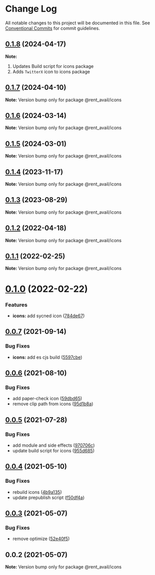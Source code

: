 # Change Log

All notable changes to this project will be documented in this file.
See [Conventional Commits](https://conventionalcommits.org) for commit guidelines.

## [0.1.8](https://github.com/rentalutions/elements/compare/@rent_avail/icons@0.1.2...@rent_avail/icons@0.1.8) (2024-04-17)

**Note:**

1. Updates Build script for icons package
2. Adds `TwitterX` icon to icons package

## [0.1.7](https://github.com/rentalutions/elements/compare/@rent_avail/icons@0.1.4...@rent_avail/icons@0.1.7) (2024-04-10)

**Note:** Version bump only for package @rent_avail/icons

## [0.1.6](https://github.com/rentalutions/elements/compare/@rent_avail/icons@0.1.3...@rent_avail/icons@0.1.6) (2024-03-14)

**Note:** Version bump only for package @rent_avail/icons

## [0.1.5](https://github.com/rentalutions/elements/compare/@rent_avail/icons@0.1.4...@rent_avail/icons@0.1.5) (2024-03-01)

**Note:** Version bump only for package @rent_avail/icons

## [0.1.4](https://github.com/rentalutions/elements/compare/@rent_avail/icons@0.1.2...@rent_avail/icons@0.1.4) (2023-11-17)

**Note:** Version bump only for package @rent_avail/icons

## [0.1.3](https://github.com/rentalutions/elements/compare/@rent_avail/icons@0.1.2...@rent_avail/icons@0.1.3) (2023-08-29)

**Note:** Version bump only for package @rent_avail/icons

## [0.1.2](https://github.com/rentalutions/elements/compare/@rent_avail/icons@0.1.1...@rent_avail/icons@0.1.2) (2022-04-18)

**Note:** Version bump only for package @rent_avail/icons

## [0.1.1](https://github.com/rentalutions/elements/compare/@rent_avail/icons@0.1.0...@rent_avail/icons@0.1.1) (2022-02-25)

**Note:** Version bump only for package @rent_avail/icons

# [0.1.0](https://github.com/rentalutions/elements/compare/@rent_avail/icons@0.0.7...@rent_avail/icons@0.1.0) (2022-02-22)

### Features

- **icons:** add sycned icon ([784de67](https://github.com/rentalutions/elements/commit/784de6702a82a9fcb1cba44f71bdbbdebd6c714e))

## [0.0.7](https://github.com/rentalutions/elements/compare/@rent_avail/icons@0.0.6...@rent_avail/icons@0.0.7) (2021-09-14)

### Bug Fixes

- **icons:** add es cjs build ([5597cbe](https://github.com/rentalutions/elements/commit/5597cbe2d37cf42d6967e205636295f29e43b563))

## [0.0.6](https://github.com/rentalutions/elements/compare/@rent_avail/icons@0.0.5...@rent_avail/icons@0.0.6) (2021-08-10)

### Bug Fixes

- add paper-check icon ([59dbd65](https://github.com/rentalutions/elements/commit/59dbd65c6323ef34d7a5f97b7919c8061a612bcf))
- remove clip path from icons ([95d1b8a](https://github.com/rentalutions/elements/commit/95d1b8a2921de6b19ccd69c0a2be03bb5fd03b69))

## [0.0.5](https://github.com/rentalutions/elements/compare/@rent_avail/icons@0.0.4...@rent_avail/icons@0.0.5) (2021-07-28)

### Bug Fixes

- add module and side effects ([970706c](https://github.com/rentalutions/elements/commit/970706cfb96164bc26b01a80faeb703238473b01))
- update build script for icons ([955d685](https://github.com/rentalutions/elements/commit/955d6851a58b48c708be1b6e4b2c84c0592e28c0))

## [0.0.4](https://github.com/rentalutions/elements/compare/@rent_avail/icons@0.0.3...@rent_avail/icons@0.0.4) (2021-05-10)

### Bug Fixes

- rebuild icons ([4b9a135](https://github.com/rentalutions/elements/commit/4b9a135ef63051b32538aa463e3b43845f6241d1))
- update prepublish script ([f50df4a](https://github.com/rentalutions/elements/commit/f50df4a7f77d017b2e1b21e800983befc0139056))

## [0.0.3](https://github.com/rentalutions/elements/compare/@rent_avail/icons@0.0.2...@rent_avail/icons@0.0.3) (2021-05-07)

### Bug Fixes

- remove optimize ([52e40f5](https://github.com/rentalutions/elements/commit/52e40f5520fde3617d9b1b822a0537073cf5208e))

## 0.0.2 (2021-05-07)

**Note:** Version bump only for package @rent_avail/icons
